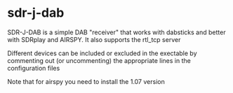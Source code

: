 # sdr-j-dab
SDR-J-DAB is a simple DAB "receiver"  that works with dabsticks and better with SDRplay and AIRSPY. 
It also supports the rtl_tcp server

Different devices can be included or excluded in the exectable
by commenting out (or uncommenting) the appropriate lines
in the configuration files

Note that for airspy you need to install the 1.07 version

